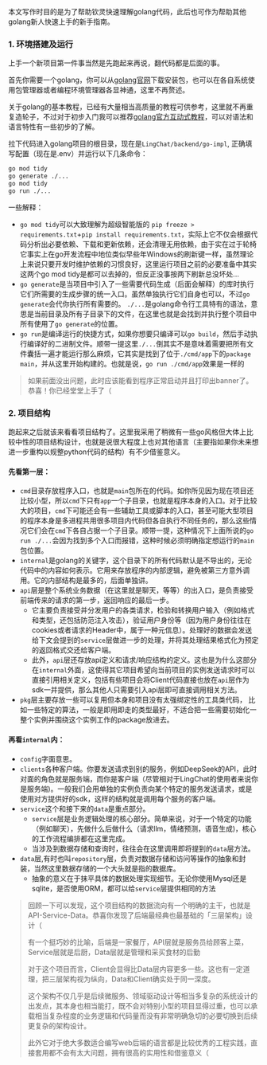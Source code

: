 本文写作时目的是为了帮助钦灵快速理解golang代码，此后也可作为帮助其他golang新人快速上手的新手指南。

### 1. 环境搭建及运行

上手一个新项目第一件事当然是先跑起来再说，翻代码都是后面的事。

首先你需要一个golang，你可以从[golang官网](https://go.dev/)下载安装包，也可以在各自系统使用包管理器或者编程环境管理器各显神通，这里不再赘述。

关于golang的基本教程，已经有大量相当高质量的教程可供参考，这里就不再重复造轮子，不过对于初步入门我可以推荐[golang官方互动式教程](https://go.dev/tour/welcome/1)，可以对语法和语言特性有一些初步的了解。

拉下代码进入golang项目的根目录，现在是`LingChat/backend/go-impl`, 正确填写配置（现在是.env）并运行以下几条命令：
```bash
go mod tidy
go generate ./...
go mod tidy
go run ./...
```

一些解释：
- `go mod tidy`可以大致理解为超级智能版的 `pip freeze > requirements.txt`+`pip install requirements.txt`，实际上它不仅会根据代码分析出必要依赖、下载和更新依赖，还会清理无用依赖，由于实在过于轮椅它事实上在go开发流程中地位类似早些年Windows的刷新键一样，虽然理论上来说只要开发时维护依赖的习惯良好，这里运行项目之前的必要准备中其实这两个go mod tidy是都可以去掉的，但反正没事按两下刷新总没坏处...
- `go generate`是当项目中引入了一些需要代码生成（后面会解释）的库时执行它们所需要的生成步骤的统一入口。虽然单独执行它们自身也可以，不过`go generate`会代你执行所有需要的。 `./...`是golang命令行工具特有的语法，意思是当前目录及所有子目录下的文件，在这里也就是会找到并执行整个项目中所有使用了`go generate`的位置。
- `go run`是编译运行的快捷方式，如果你想要只编译可以`go build`，然后手动执行编译好的二进制文件。顺带一提这里`./...`倒其实不是意味着需要把所有文件囊括一遍才能运行那么麻烦，它其实是找到了位于`./cmd/app`下的`package main`，并从这里开始构建的。也就是说，`go run ./cmd/app`效果是一样的

> 如果前面没出问题，此时应该能看到程序正常启动并且打印出banner了。恭喜！你已经堂堂上手了（

### 2. 项目结构

跑起来之后就该来看看项目结构了。这里我采用了稍微有一些go风格但大体上比较中性的项目结构设计，也就是说很大程度上也对其他语言（主要指如果你未来想进一步重构以规整python代码的结构）有不少借鉴意义。

#### 先看第一层：

- `cmd`目录存放程序入口，也就是`main`包所在的代码。如你所见因为现在项目还比较小型，所以`cmd`下只有`app`一个子目录，也就是程序本身的入口。对于比较大的项目，`cmd`下可能还会有一些辅助工具或脚本的入口，甚至可能大型项目的程序本身是多进程共用很多项目内代码但各自执行不同任务的，那么这些情况它们会在`cmd`下各自占据一个子目录。顺带一提，这种情况下上面所说的`go run ./...`会因为找到多个入口而报错，这种时候必须明确指定想运行的`main`包位置。
- `internal`是golang的关键字，这个目录下的所有代码默认是不导出的，无论代码中的内容如何表示。它用来存放程序的内部逻辑，避免被第三方意外调用。它的内部结构是最多的，后面单独讲。
- `api`层是整个系统业务数据（在这里就是聊天，等等）的出入口，是负责接受前端传来的请求的第一步，返回响应的最后一步。
  - 它主要负责接受并分发用户的各类请求，检验和转换用户输入（例如格式和类型，还包括防范注入攻击），验证用户身份等（因为用户身份往往在cookies或者请求的Header中，属于一种元信息）。处理好的数据会发送给下文会提到的`service`层做进一步的处理，并将其处理结果格式化为预定的返回格式交还给客户端。
  - 此外，`api`层还存放api定义和请求/响应结构的定义。这也是为什么这部分在`internal`外面，这使得其它项目希望向当前项目的实例发送请求时可以直接引用相关定义，包括有些项目会将Client代码直接也放在`api`层作为sdk一并提供，那么其他人只需要引入api层即可直接调用相关方法。
- `pkg`层主要存放一些可以复用但本身和项目没有太强绑定性的工具类代码， 比如一些特定的算法，一般是即用即走的类型最好，不适合把一些需要初始化一整个实例并围绕这个实例工作的package放进去。

#### 再看`internal`内：

- `config`字面意思。
- `clients`各种客户端。你要发送请求到别的服务，例如DeepSeek的API，此时对面的角色就是服务端，而你是客户端（尽管相对于LingChat的使用者来说你是服务端)。一般我们会用单独的实例负责向某个特定的服务发送请求，或是使用对方提供好的sdk，这样的结构就是调用每个服务的客户端。
- `service`这个和接下来的`data`是重点部分。
  - `service`层是业务逻辑处理的核心部分。简单来说，对于一个特定的功能（例如聊天），先做什么后做什么（请求llm，情绪预测，语音生成)，核心的工作流程编排都在这里完成。
  - 当涉及到数据存储和查询时，往往会在这里调用即将提到的`data`层方法。
- `data`层,有时也叫`repository`层，负责对数据存储和访问等操作的抽象和封装，当然这里数据存储的一个大头就是指的数据库。
  - 抽象的意义在于抹平具体的数据处理实现细节。无论你使用Mysql还是sqlite，是否使用ORM，都可以给`service`层提供相同的方法

> 回顾一下可以发现，这个项目结构的数据流向有一个明确的主干，也就是API-Service-Data。恭喜你发现了后端最经典也最基础的「三层架构」设计（
> 
> 有一个挺巧妙的比喻，后端是一家餐厅，API层就是服务员给顾客上菜，Service层就是后厨，Data层就是管理和采买食材的后勤
> 
> 对于这个项目而言，Client会显得比Data层内容更多一些。这也有一定道理，把三层架构视为纵向，Data和Client确实处于同一深度。
> 
> 这个架构不仅几乎是后续微服务、领域驱动设计等相当多复杂的系统设计的出发点，其本身也相当能打，既不会对特别小型的项目显得过重，也可以承载相当复杂程度的业务逻辑和代码量而没有非常明确急切的必要切换到后续更复杂的架构设计。
> 
> 此外它对于绝大多数适合编写web后端的语言都是比较优秀的工程实践，直接套用都不会有太大问题，拥有很高的实用性和借鉴意义（


